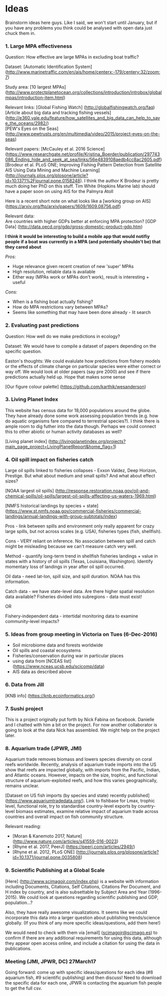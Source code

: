 # Ideas


Brainstorm ideas here guys. Like I said, we won't start until January, but if you have any problems you think could be analysed with open data just chuck them in.

### 1. Large MPA effectiveness

Question: How effective are large MPAs in excluding boat traffic?

Dataset: [Automatic Identification System] (http://www.marinetraffic.com/en/ais/home/centerx:-179/centery:32/zoom:7) 

Study area: [10 largest MPAs] (http://www.protectplanetocean.org/collections/introduction/introbox/globalmpas/introduction-item.html)

Relevant links: [Global Fishing Watch] (http://globalfishingwatch.org/faq)  
[Article about big data and tracking fishing vessels] (http://e360.yale.edu/feature/how_satellites_and_big_data_can_help_to_save_the_oceans/2982/)  
[PEW's Eyes on the Seas] (http://www.pewtrusts.org/en/multimedia/video/2015/project-eyes-on-the-seas)  
  
Relevant papers: [McCauley et al. 2016 Science] (https://www.researchgate.net/profile/Kristina_Boerder/publication/297743086_Ending_hide_and_seek_at_sea/links/56e4839108aedb4cc8ac2605.pdf) 
[Brodeur et al. PLoS ONE; Improving Fishing Pattern Detection from Satellite AIS Using Data Mining and Machine Learning] (http://journals.plos.org/plosone/article?id=10.1371%2Fjournal.pone.0158248). I think the author K Brodeur is pretty much doing her PhD on this stuff. Tim White (Hopkins Marine lab) should have a paper soon on using AIS for the Palmyra Atoll

Here is a recent short note on what looks like a [working group on AIS] (https://arxiv.org/ftp/arxiv/papers/1609/1609.08756.pdf)
  
Relevant data:  
Are countries with higher GDPs better at enforcing MPA protection? [GDP Data]
(http://data.oecd.org/gdp/gross-domestic-product-gdp.htm)  

**I think it would be interesting to build a mobile app that would notifiy people if a boat was currently in a MPA (and potentially shouldn't be) that they cared about**

*Pros:*

* Huge relevance given recent creation of new 'super' MPAs
* High resolution, reliable data is available
* Either way (MPAs work or MPAs don't work), result is interesting + useful

*Cons:*

* When is a fishing boat actually fishing?
* How do MPA restrictions vary between MPAs?
* Seems like something that may have been done already - lit search


### 2. Evaluating past predictions

Question: How well do we make predictions in ecology?

Dataset: We would have to compile a dataset of papers depending on the specific question.

Easton's thoughts: We could evalulate how predictions from fishery models or the effects of climate change on particular species were either correct or way off. We would look at older papers (say pre 2000) and see if there predictions actually held up. Hope that makes some sense


[Our figure colour palette] (https://github.com/karthik/wesanderson)


### 3. Living Planet Index

This website has census data for 18,000 populations around the globe. They have already done some work assessing population trends (e.g. how do aquatic organisms fare compared to terrestrial species?). I think there is ample room to dig futher into the data though. Perhaps we could connect this to other abiotic or human activity databases as well?

 

[Living planet index] (http://livingplanetindex.org/projects?main_page_project=LivingPlanetReport&home_flag=1)


### 4. Oil spill impact on fisheries catch

Large oil spills linked to fisheries collapses - Exxon Valdez, Deep Horizon, Prestige. But what about medium and small spills? And what about effect sizes?

[NOAA largest oil spills] (http://response.restoration.noaa.gov/oil-and-chemical-spills/oil-spills/largest-oil-spills-affecting-us-waters-1969.html)

[NMFS historical landings by species + state] (https://www.st.nmfs.noaa.gov/commercial-fisheries/commercial-landings/annual-landings-with-group-subtotals/index)

Pros - link between spills and environment only really apparent for crazy large spills, but not across scales (e.g. USA), fisheries types (fish, shellfish).

Cons - VERY reliant on inference. No association between spill and catch might be misleading because we can't measure catch very well.

Method - quantify long-term trend in shellfish fisheries landings + value in states with a history of oil spills (Texas, Louisiana, Washington). Identify momentary loss of landings in year after oil spill occurred.

Oil data - need lat-lon, spill size, and spill duration. NOAA has this information.

Catch data - we have state-level data. Are there higher spatial resolution data available? Fisheries divided into subregions - data must exist!

OR

Fishery-independent data - intertidal monitoring data to examine community-level impacts?



### 5. Ideas from group meeting in Victoria on Tues (6-Dec-2016)

* Soil microbiome data and forests worldwide
* Oil spills and coastal ecosystems
* Fisheries/conservation during war in particular places
* using data from [NCEAS list] (https://www.nceas.ucsb.edu/scicomp/data)
* AIS data as described above

### 6. Data from Jill

[KNB info] (https://knb.ecoinformatics.org/)

### 7. Sushi project

This is a project originally put forth by Nick Fabina on facebook. Danielle and I chatted with him a bit on the project. For now another collaborator is going to look at the data Nick has assembled. We might help on the project later.


### 8. Aquarium trade (JPWR, JMI)

Aquarium trade removes biomass and lowers species diversity on coral reefs worldwide. Recently, analysis of aquarium trade imports into the US show that reefs are impacted globally, with imports from the Pacific, Indian, and Atlantic oceans. However, impacts on the size, trophic, and functional structure of aquarium-exploited reefs, and how this varies geographically, remains unclear.

[Dataset on US fish imports (by species and state) recently published] (https://www.aquariumtradedata.org/). Link to fishbase for Lmax, trophic level, functional role, try to standardise country-level exports by country-level biomass estimates, examine relative impact of aquarium trade across countries and overall impact on fish community structure.

Relevant reading: 

* [Moran & Kanemoto 2017, Nature] (http://www.nature.com/articles/s41559-016-0023)
* [Rhyne et al. 2017, PeerJ] (https://peerj.com/articles/2949/)
* [Rhyne et al. 2012, PLoS ONE] (http://journals.plos.org/plosone/article?id=10.1371/journal.pone.0035808)

### 9. Scientific Publishing at a Global Scale  
  
[Here] (http://www.scimagojr.com/index.php) is a website with information including Documents, Citations, Self Citations, Citations Per Document, and H index by country, and is also subsettable by Subject Area and Year (1996-2015). We could look at questions regarding scientific publishing and GDP, population...?  
  
Also, they have really awesome visualizations. It seems like we could incorporate this data into a larger question about publishing trends/science globally. (If you think of any more specific ideas/questions, add them here!)  
  
We would need to check with them via [email] (scimagojr@scimago.es) to confirm if there are any additional requirements for using this data, although they appear open access online, and include a citation for using the data in publications.  

### Meeting (JMI, JPWR, DC) 27March17  
Going forward: come up with specific ideas/questions for each idea (#8 aquarium fish, #9 scientific publishing) and then discuss! Need to download the specific data for each one, JPWR is contacting the aquarium fish people to get the full csv.  
